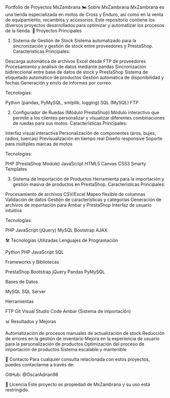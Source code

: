 Portfolio de Proyectos MxZambrana
🏍️ Sobre MxZambrana
MxZambrana es una tienda especializada en motos de Cross y Enduro, así como en la venta de equipamiento, recambios y accesorios. Este repositorio contiene los diversos proyectos desarrollados para optimizar y automatizar los procesos de la tienda.
📁 Proyectos Principales
1. Sistema de Gestión de Stock
Sistema automatizado para la sincronización y gestión de stock entre proveedores y PrestaShop.
Características Principales:

Descarga automática de archivos Excel desde FTP de proveedores
Procesamiento y análisis de datos mediante pandas
Sincronización bidireccional entre base de datos de stock y PrestaShop
Sistema de etiquetado automático de productos
Gestión automática de disponibilidad y fechas
Generación y envío de informes por correo

Tecnologías:

Python (pandas, PyMySQL, smtplib, logging)
SQL (MySQL)
FTP

2. Configurador de Ruedas (Módulo PrestaShop)
Módulo interactivo que permite a los clientes personalizar y visualizar diferentes combinaciones de ruedas para sus motos.
Características Principales:

Interfaz visual interactiva
Personalización de componentes (aros, bujes, radios, tuercas)
Previsualización en tiempo real
Diseño responsive
Soporte para múltiples marcas de motos

Tecnologías:

PHP (PrestaShop Module)
JavaScript
HTML5 Canvas
CSS3
Smarty Templates

3. Sistema de Importación de Productos
Herramienta para la importación y gestión masiva de productos en PrestaShop.
Características Principales:

Procesamiento de archivos CSV/Excel
Mapeo flexible de columnas
Validación de datos
Gestión de características y categorías
Generación de archivos de importación para Ambar y PrestaShop
Interfaz de usuario intuitiva

Tecnologías:

PHP
JavaScript (jQuery)
MySQL
Bootstrap
AJAX

🛠️ Tecnologías Utilizadas
Lenguajes de Programación

Python
PHP
JavaScript
SQL

Frameworks y Bibliotecas

PrestaShop
Bootstrap
jQuery
Pandas
PyMySQL

Bases de Datos

MySQL
SQL Server

Herramientas

FTP
Git
Visual Studio Code
Ambar (Sistema de importación)

📊 Resultados y Mejoras

Automatización de procesos manuales de actualización de stock
Reducción de errores en la gestión de inventario
Mejora en la experiencia de usuario para la personalización de productos
Optimización del proceso de importación de productos
Sistema escalable y mantenible

🔗 Contacto
Para cualquier consulta relacionada con estos proyectos, puedes contactarme a través de:

GitHub: @OscarAdrian98

📝 Licencia
Este proyecto es propiedad de MxZambrana y su uso está restringido.
